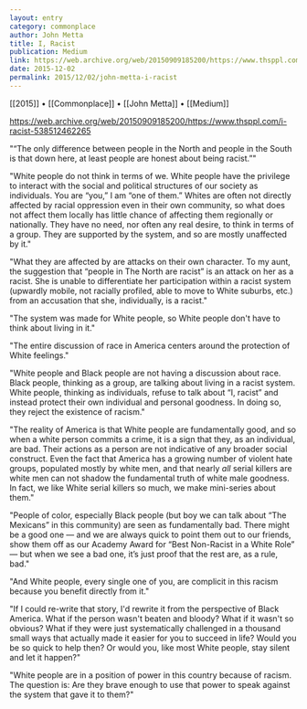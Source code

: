 ```yaml
---
layout: entry
category: commonplace
author: John Metta
title: I, Racist
publication: Medium
link: https://web.archive.org/web/20150909185200/https://www.thsppl.com/i-racist-538512462265
date: 2015-12-02
permalink: 2015/12/02/john-metta-i-racist
---
```


[[2015]] • [[Commonplace]] • [[John Metta]] • [[Medium]]

https://web.archive.org/web/20150909185200/https://www.thsppl.com/i-racist-538512462265

"“The only difference between people in the North and people in the South is that down here, at least people are honest about being racist.”"

"White people do not think in terms of we. White people have the privilege to interact with the social and political structures of our society as individuals. You are “you,” I am “one of them.” Whites are often not directly affected by racial oppression even in their own community, so what does not affect them locally has little chance of affecting them regionally or nationally. They have no need, nor often any real desire, to think in terms of a group. They are supported by the system, and so are mostly unaffected by it."

"What they are affected by are attacks on their own character. To my aunt, the suggestion that “people in The North are racist” is an attack on her as a racist. She is unable to differentiate her participation within a racist system (upwardly mobile, not racially profiled, able to move to White suburbs, etc.) from an accusation that she, individually, is a racist."

"The system was made for White people, so White people don't have to think about living in it."

"The entire discussion of race in America centers around the protection of White feelings."
 
"White people and Black people are not having a discussion about race. Black people, thinking as a group, are talking about living in a racist system. White people, thinking as individuals, refuse to talk about “I, racist” and instead protect their own individual and personal goodness. In doing so, they reject the existence of racism."

"The reality of America is that White people are fundamentally good, and so when a white person commits a crime, it is a sign that they, as an individual, are bad. Their actions as a person are not indicative of any broader social construct. Even the fact that America has a growing number of violent hate groups, populated mostly by white men, and that nearly *all* serial killers are white men can not shadow the fundamental truth of white male goodness. In fact, we like White serial killers so much, we make mini-series about them."

"People of color, especially Black people (but boy we can talk about “The Mexicans” in this community) are seen as fundamentally bad. There might be a good one — and we are always quick to point them out to our friends, show them off as our Academy Award for “Best Non-Racist in a White Role” — but when we see a bad one, it’s just proof that the rest are, as a rule, bad."

"And White people, every single one of you, are complicit in this racism because you benefit directly from it."

"If I could re-write that story, I'd rewrite it from the perspective of Black America. What if the person wasn't beaten and bloody? What if it wasn't so obvious? What if they were just systematically challenged in a thousand small ways that actually made it easier for you to succeed in life? Would you be so quick to help then? Or would you, like most White people, stay silent and let it happen?"

"White people are in a position of power in this country because of racism. The question is: Are they brave enough to use that power to speak against the system that gave it to them?"
